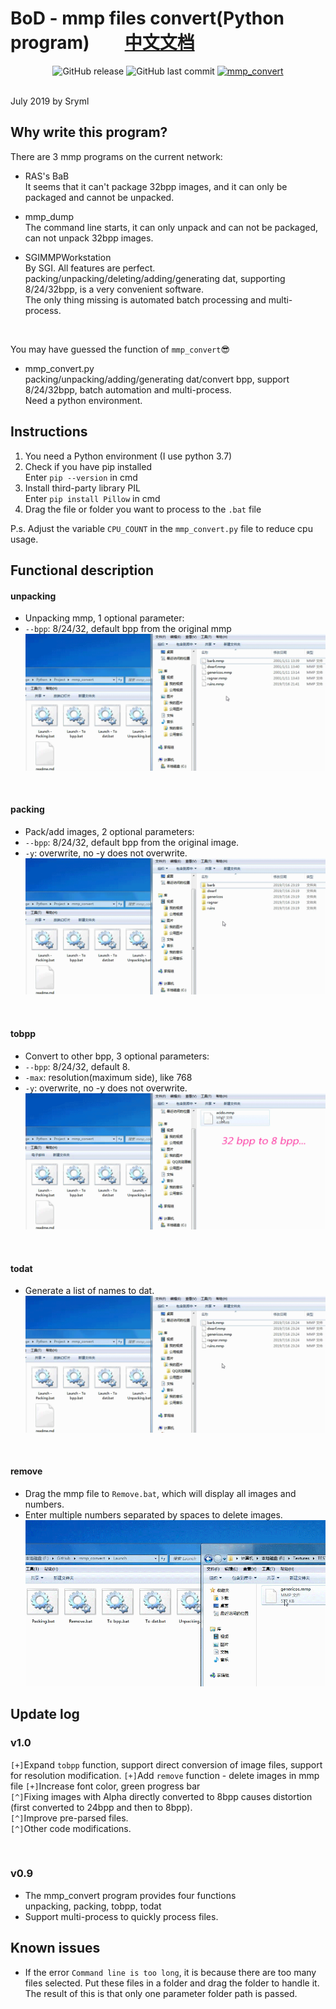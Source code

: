 # BoD - mmp files convert(Python program)&emsp;&emsp;[中文文档](https://github.com/Sryml/mmp_convert/blob/v1.0/readme_cn.md#readme)

<div align="center">
  <img alt="GitHub release" src="https://img.shields.io/github/release/sryml/mmp_convert.svg?style=plastic">
  
  <img alt="GitHub last commit" src="https://img.shields.io/github/last-commit/sryml/mmp_convert.svg?style=plastic">

<a href="http://www.arokhslair.net/forum/viewforum.php?f=24" target="_blank">
    <img src="https://img.shields.io/badge/Blade-mmp__convert-blue.svg?style=plastic&logo=appveyor" alt="mmp_convert">
  </a>
</div>

<br>

July 2019 by Sryml

## Why write this program?
There are 3 mmp programs on the current network:  
- RAS's BaB  
  It seems that it can't package 32bpp images, and it can only be packaged and cannot be unpacked.
  
- mmp_dump  
  The command line starts, it can only unpack and can not be packaged, can not unpack 32bpp images.
  
- SGIMMPWorkstation  
  By SGI. All features are perfect.  
  packing/unpacking/deleting/adding/generating dat, supporting 8/24/32bpp, is a very convenient software.  
  The only thing missing is automated batch processing and multi-process.
  
<br>
  
You may have guessed the function of `mmp_convert`:sunglasses:
- mmp_convert.py  
  packing/unpacking/adding/generating dat/convert bpp, support 8/24/32bpp, batch automation and multi-process.  
  Need a python environment.


## Instructions
1. You need a Python environment (I use python 3.7)
2. Check if you have pip installed  
  Enter `pip --version` in cmd
3. Install third-party library PIL  
  Enter `pip install Pillow` in cmd
4. Drag the file or folder you want to process to the `.bat` file

P.s. Adjust the variable `CPU_COUNT` in the `mmp_convert.py` file to reduce cpu usage.


## Functional description
#### unpacking  
- Unpacking mmp, 1 optional parameter:  
- `--bpp`: 8/24/32, default bpp from the original mmp
![mmp-unpacking](https://raw.githubusercontent.com/Sryml/Image/master/GIF/mmp-unpacking.gif)

<br>

#### packing  
- Pack/add images, 2 optional parameters:  
- `--bpp`: 8/24/32, default bpp from the original image.  
- `-y`: overwrite, no -y does not overwrite.
![mmp-packing](https://raw.githubusercontent.com/Sryml/Image/master/GIF/mmp-packing.gif)

<br>

#### tobpp  
- Convert to other bpp, 3 optional parameters:  
- `--bpp`: 8/24/32, default 8.  
- `-max`: resolution(maximum side), like 768
- `-y`: overwrite, no -y does not overwrite.
![mmp-tobpp](https://raw.githubusercontent.com/Sryml/Image/master/GIF/mmp-tobpp.gif)

<br>

#### todat  
- Generate a list of names to dat.
![mmp-todat](https://raw.githubusercontent.com/Sryml/Image/master/GIF/mmp-todat.gif)

<br>

#### remove  
- Drag the mmp file to `Remove.bat`, which will display all images and numbers.  
- Enter multiple numbers separated by spaces to delete images.
![mmp-remove](https://raw.githubusercontent.com/Sryml/Image/master/GIF/mmp-remove.gif)

  
## Update log
### v1.0
`[+]`Expand `tobpp` function, support direct conversion of image files, support for resolution modification.
`[+]`Add `remove` function - delete images in mmp file
`[+]`Increase font color, green progress bar  
`[^]`Fixing images with Alpha directly converted to 8bpp causes distortion (first converted to 24bpp and then to 8bpp).  
`[^]`Improve pre-parsed files.  
`[^]`Other code modifications.

<br>
  
### v0.9
- The mmp_convert program provides four functions  
  unpacking, packing, tobpp, todat
- Support multi-process to quickly process files.

  
## Known issues
- If the error `Command line is too long`, it is because there are too many files selected. Put these files in a folder and drag the folder to handle it. The result of this is that only one parameter folder path is passed.

